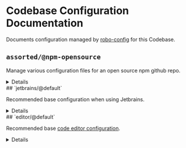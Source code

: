 # Codebase Configuration Documentation

Documents configuration managed by [robo-config](https://github.com/blackflux/robo-config) for this Codebase.

## `assorted/@npm-opensource`

Manage various configuration files for an open source npm github repo.

<details><summary>Details</summary>
### `badges/@npm-opensource`

Display various badges in README.

<details><summary>Details</summary>
#### badges/js-gardener

_Updating `README.md` using `merge-below-title`._

_Requires `js-gardener`._

- Display [js-gardener](https://github.com/blackflux/js-gardener) badge in README.

<details><summary>Details</summary>
</details>
#### badges/semantic-release

_Updating `README.md` using `merge-below-title`._

_Requires `semantic-release`._

- Display [semantic-release](https://github.com/semantic-release/semantic-release) badge in README.

<details><summary>Details</summary>
</details>
#### badges/npm-downloads

_Updating `README.md` using `merge-below-title`._

_Requires `npm-published`._

- Display [npm downloads](https://www.npmjs.com/) badge in README.

<details><summary>Details</summary>
</details>
#### badges/npm-status

_Updating `README.md` using `merge-below-title`._

_Requires `npm-published`._

- Display [npm status](https://www.npmjs.com/) badge in README.

<details><summary>Details</summary>
</details>
#### badges/david-dm

_Updating `README.md` using `merge-below-title`._

_Requires `david-dm`._

- Display [david-dm.com](https://david-dm.org/) badge in README.

<details><summary>Details</summary>
</details>
#### badges/dependabot

_Updating `README.md` using `merge-below-title`._

_Requires `dependabot`._

- Display [dependabot](https://dependabot.com/) badge in README.

<details><summary>Details</summary>
</details>
#### badges/coveralls

_Updating `README.md` using `merge-below-title`._

_Requires `coveralls`._

- Display [coveralls](https://coveralls.io/) badge in README.

<details><summary>Details</summary>
</details>
#### badges/circleci

_Updating `README.md` using `merge-below-title`._

_Requires `circleci`._

- Display [circleci](https://circleci.com/) badge in README.

<details><summary>Details</summary>
</details>
</details>
### `dependabot/@default-js`

Recommended base [dependabot configuration](https://dependabot.com/) for javascript projects.

<details><summary>Details</summary>
#### dependabot/js-instant

_Updating `.dependabot/config.yml` using `overwrite`._

_Requires `dependabot`, `github`, `javascript`._

- Configure dependabot to instantly merge javascript dependency updates into the `dev` branch.

<details><summary>Details</summary>
</details>
</details>
### `git/@default`

Recommended base configuration when using [git](https://en.wikipedia.org/wiki/Git).

<details><summary>Details</summary>
#### git/gitignore

_Updating `.gitignore` using `merge-top`._

_Requires `git`._

- Inject recommended entries into [gitignore file](https://help.github.com/en/articles/ignoring-files).
- Default ignores for JetBrains IDE.
- Default ignores for OSX
- Default ignores for NodeJs

<details><summary>Details</summary>
</details>
</details>
### `license/@MIT-npm`

Recommended base configuration when using MIT License with npm.

<details><summary>Details</summary>
#### license/MIT-LICENSE

_Updating `LICENSE` using `overwrite`._

- Generate [MIT license](https://en.wikipedia.org/wiki/MIT_License) file.

<details><summary>Details</summary>
</details>
#### license/MIT-npm

_Updating `package.json` using `merge-shallow`._

_Requires `npm`._

- Link MIT license file into [npm](https://www.npmjs.com/) configuration.

<details><summary>Details</summary>
</details>
</details>
### `npm/@default`

Recommended base configuration when using [npm](https://www.npmjs.com/).

<details><summary>Details</summary>
#### npm/npmignore

_Updating `.npmignore` using `merge-top`._

_Requires `npm`._

- Inject comment into .npmignore explaining when to use it.

<details><summary>Details</summary>
</details>
</details>
### `semantic-release/@default`

Recommended base configuration when using [semantic-release](https://github.com/semantic-release/semantic-release).

<details><summary>Details</summary>
#### semantic-release/commit-conventions

_Updating `.releaserc.json` using `overwrite`._

_Requires `semantic-release`._

- Slightly extended [release commit convention](https://github.com/semantic-release/semantic-release#commit-message-format) for semantic-release.

<details><summary>Details</summary>
</details>
</details>
### circleci/npm-opensource:two-branch

_Updating `.circleci/config.yml` using `overwrite`._

_Requires `npm`, `yarn`, `gally`, `github`, `circleci`, `coveralls`, `dependabot`, `semantic-release`._

- Restrictive two-branch [gally](https://github.com/loopmediagroup/gally#readme) config. Custom for npm open source packages.
- TODO

<details><summary>Details</summary>
</details>
### gally/npm-opensource:two-branch

_Updating `.gally.json` using `overwrite`._

_Requires `circleci`, `gally`, `github`._

- Restrictive two-branch [gally](https://github.com/loopmediagroup/gally#readme) config. Custom for npm open source packages.
- TODO ...

<details><summary>Details</summary>
</details>
</details>
## `jetbrains/@default`

Recommended base configuration when using Jetbrains.

<details><summary>Details</summary>
### jetbrains/exclude-coverage-folder

_Updating `.idea/${projectName}.iml` using `xml-merge`._

_Requires `jetbrains`, `nyc`._

- Mark `coverage` Folder as excluded in Jetbrains.

<details><summary>Details</summary>
</details>
</details>
## `editor/@default`

Recommended base [code editor configuration](https://editorconfig.org/).

<details><summary>Details</summary>
### editor/two-space

_Updating `.editorconfig` using `overwrite`._

- Two space line indentation.
- Set `lf` line endings.
- Set `utf8` encoding.
- Remove unnecessary whitespaces.

<details><summary>Details</summary>
</details>
</details>
